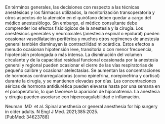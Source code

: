 En términos generales, las decisiones con respecto a las técnicas anestésicas y los fármacos utilizados, la monitorización transoperatoria y otros aspectos de la atención en el quirófano deben quedar a cargo del médico anestesiólogo. Sin embargo, el médico consultante debe comprender los efectos fisiológicos de la anestesia y la cirugía. Los anestésicos generales y neuroaxiales (anestesia espinal o epidural) pueden ocasionar vasodilatación periférica y muchos otros regímenes de anestesia general también disminuyen la contractilidad miocárdica. Estos efectos a menudo ocasionan hipotensión leve, transitoria o con menor frecuencia, hipotensión prolongada o más intensa. La disminución del volumen circulante y de la capacidad residual funcional ocasionada por la anestesia general y regional pueden ocasionar el cierre de las vías respiratorias de pequeño calibre y ocasionar atelectasias. Se aumentan las concentraciones de hormonas contrarreguladoras (como epinefrina, norepinefrina y cortisol) durante la cirugía, y se mantienen elevadas por días. Las concentraciones séricas de hormona antidiurética pueden elevarse hasta por una semana en el posoperatorio, lo que favorece la aparición de hiponatremia. La anestesia y cirugía pueden asociarse con hipercoagulabilidad e inflamación.

Neuman  MD  et al. Spinal anesthesia or general anesthesia for hip surgery in older adults. N Engl J Med. 2021;385:2025.  
[PubMed: 34623788]